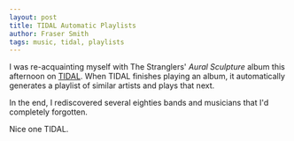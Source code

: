 ```yaml
---
layout: post
title: TIDAL Automatic Playlists
author: Fraser Smith
tags: music, tidal, playlists
---
```

I was re-acquainting myself with The Stranglers' _Aural Sculpture_ album this afternoon on [TIDAL](https://tidal.com/browse/album/673817). When TIDAL finishes playing an album, it automatically generates a playlist of similar artists and plays that next.

In the end, I rediscovered several eighties bands and musicians that I'd completely forgotten.

Nice one TIDAL.
